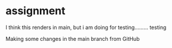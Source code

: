 # assignment

I think this renders in main, but i am doing for testing.........
testing




Making some changes in the main branch from GitHub
